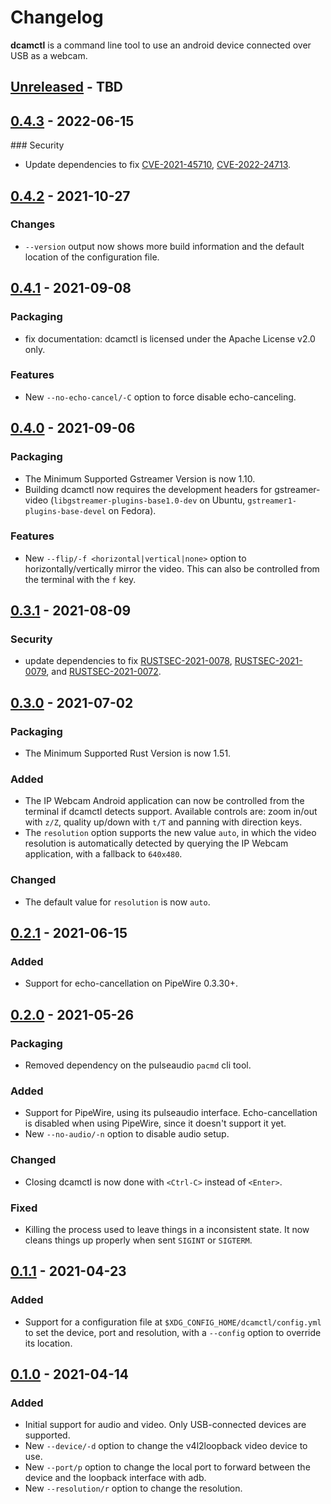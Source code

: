 # Changelog

**dcamctl** is a command line tool to use an android device connected over USB as a webcam.

<!-- next-header -->
## [Unreleased] - TBD

## [0.4.3] - 2022-06-15

### Security

* Update dependencies to fix [CVE-2021-45710], [CVE-2022-24713].

## [0.4.2] - 2021-10-27

### Changes

* `--version` output now shows more build information and the default location of the configuration file.

## [0.4.1] - 2021-09-08

### Packaging

* fix documentation: dcamctl is licensed under the Apache License v2.0 only.

### Features

* New `--no-echo-cancel/-C` option to force disable echo-canceling.

## [0.4.0] - 2021-09-06

### Packaging

* The Minimum Supported Gstreamer Version is now 1.10.
* Building dcamctl now requires the development headers for gstreamer-video (`libgstreamer-plugins-base1.0-dev` on Ubuntu, `gstreamer1-plugins-base-devel` on Fedora).

### Features

* New `--flip/-f <horizontal|vertical|none>` option to horizontally/vertically mirror the video. This can also be controlled from the terminal with the `f` key.

## [0.3.1] - 2021-08-09

### Security

* update dependencies to fix [RUSTSEC-2021-0078], [RUSTSEC-2021-0079], and [RUSTSEC-2021-0072].

## [0.3.0] - 2021-07-02

### Packaging

* The Minimum Supported Rust Version is now 1.51.

### Added

* The IP Webcam Android application can now be controlled from the terminal if dcamctl detects support. Available controls are:
  zoom in/out with `z/Z`, quality up/down with `t/T` and panning with direction keys.
* The `resolution` option supports the new value `auto`, in which the video resolution is automatically detected by querying the IP Webcam application, with a fallback to `640x480`.

### Changed

* The default value for `resolution` is now `auto`.

## [0.2.1] - 2021-06-15

### Added

* Support for echo-cancellation on PipeWire 0.3.30+.

## [0.2.0] - 2021-05-26

### Packaging

* Removed dependency on the pulseaudio `pacmd` cli tool.

### Added

* Support for PipeWire, using its pulseaudio interface. Echo-cancellation is disabled when using PipeWire, since it doesn't support it yet.
* New `--no-audio/-n` option to disable audio setup.

### Changed

* Closing dcamctl is now done with `<Ctrl-C>` instead of `<Enter>`.

### Fixed

* Killing the process used to leave things in a inconsistent state. It now cleans things up properly when sent `SIGINT` or `SIGTERM`.

## [0.1.1] - 2021-04-23

### Added

* Support for a configuration file at `$XDG_CONFIG_HOME/dcamctl/config.yml` to set the device, port and resolution, with a `--config` option to override its location.

## [0.1.0] - 2021-04-14

### Added

* Initial support for audio and video. Only USB-connected devices are supported.
* New `--device/-d` option to change the v4l2loopback video device to use.
* New `--port/p` option to change the local port to forward between the device and the loopback interface with adb.
* New `--resolution/r` option to change the resolution.


<!-- next-url -->
[Unreleased]: https://github.com/gourlaysama/dcamctl/compare/v0.4.3...HEAD
[0.4.3]: https://github.com/gourlaysama/dcamctl/compare/v0.4.2...v0.4.3
[0.4.2]: https://github.com/gourlaysama/dcamctl/compare/v0.4.1...v0.4.2
[0.4.1]: https://github.com/gourlaysama/dcamctl/compare/v0.4.0...v0.4.1
[0.4.0]: https://github.com/gourlaysama/dcamctl/compare/v0.3.1...v0.4.0
[0.3.1]: https://github.com/gourlaysama/dcamctl/compare/v0.3.0...v0.3.1
[0.3.0]: https://github.com/gourlaysama/dcamctl/compare/v0.2.1...v0.3.0
[0.2.1]: https://github.com/gourlaysama/dcamctl/compare/v0.2.0...v0.2.1
[0.2.0]: https://github.com/gourlaysama/dcamctl/compare/v0.1.1...v0.2.0
[0.1.1]: https://github.com/gourlaysama/dcamctl/compare/v0.1.0...v0.1.1
[0.1.0]: https://github.com/gourlaysama/dcamctl/compare/a6e91ef...v0.1.0
[RUSTSEC-2021-0078]: https://rustsec.org/advisories/RUSTSEC-2021-0078
[RUSTSEC-2021-0079]: https://rustsec.org/advisories/RUSTSEC-2021-0079
[RUSTSEC-2021-0072]: https://rustsec.org/advisories/RUSTSEC-2021-0072
[CVE-2021-45710]: https://github.com/advisories/GHSA-fg7r-2g4j-5cgr
[CVE-2022-24713]: https://github.com/advisories/GHSA-m5pq-gvj9-9vr8
